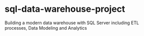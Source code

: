 # sql-data-warehouse-project
Building a modern data warehouse with SQL Server including ETL processes, Data Modeling and Analytics
